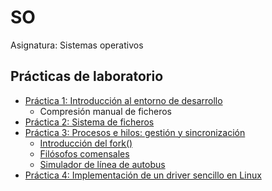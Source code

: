 # SO
Asignatura: Sistemas operativos

## Prácticas de laboratorio
- [Práctica 1: Introducción al entorno de desarrollo](https://github.com/martinfdezdg/SO/tree/main/Laboratorio/Mytar)
  - Compresión manual de ficheros
- [Práctica 2: Sistema de ficheros](https://github.com/martinfdezdg/SO/tree/main/Laboratorio/FUSE_myFS)
- [Práctica 3: Procesos e hilos: gestión y sincronización](https://github.com/martinfdezdg/SO/tree/main/Laboratorio/ProcessesThreads)
  - [Introducción del fork()](https://github.com/martinfdezdg/Operating-Systems/tree/main/Laboratorio/ProcessesThreads/MySystem)
  - [Filósofos comensales](https://github.com/martinfdezdg/Operating-Systems/tree/main/Laboratorio/ProcessesThreads/Philosophers)
  - [Simulador de línea de autobus](https://github.com/martinfdezdg/Operating-Systems/tree/main/Laboratorio/ProcessesThreads/Simulator)
- [Práctica 4: Implementación de un driver sencillo en Linux](https://github.com/martinfdezdg/SO/tree/main/Laboratorio/Chardev_leds)

